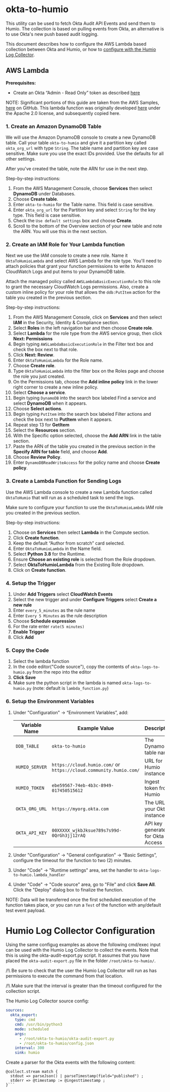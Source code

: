 # okta-to-humio

This utility can be used to fetch Okta Audit API Events and send them to Humio. The collection is based on pulling events from Okta, an alternative is to use Okta's new push based audit logging.

This document describes how to configure the AWS Lambda based collection between Okta and Humio, or how to [configure with the Humio Log Collector](#humio-log-collector-configuration).

## AWS Lambda
**Prerequisites:**

* Create an Okta “Admin - Read Only” token as described [here](https://developer.okta.com/docs/api/getting_started/getting_a_token)

NOTE: Significant portions of this guide are taken from the AWS Samples, [here](https://github.com/aws-samples/aws-serverless-workshops/tree/master/WebApplication/3_ServerlessBackend) on GitHub. This lambda function was originally developed [here](https://github.com/SumoLogic/sumologic-content/tree/master/Okta) under the Apache 2.0 license, and subsequently copied here.

### 1. Create an Amazon DynamoDB Table
We will use the Amazon DynamoDB console to create a new DynamoDB table. Call your table `okta-to-humio` and give it a partition key called `okta_org_url` with type `String`. The table name and partition key are case sensitive. Make sure you use the exact IDs provided. Use the defaults for all other settings.

After you've created the table, note the ARN for use in the next step.

Step-by-step instructions:

1. From the AWS Management Console, choose **Services** then select **DynamoDB** under Databases.
1. Choose **Create table**.
1. Enter `okta-to-humio` for the Table name. This field is case sensitive.
1. Enter `okta_org_url` for the Partition key and select `String` for the key type. This field is case sensitive.
1. Check the `Use default settings` box and choose **Create**.
1. Scroll to the bottom of the Overview section of your new table and note the ARN. You will use this in the next section.


### 2. Create an IAM Role for Your Lambda function
Next we use the IAM console to create a new role. Name it `OktaToHumioLambda` and select AWS Lambda for the role type. You'll need to attach policies that grant your function permissions to write to Amazon CloudWatch Logs and put items to your DynamoDB table.

Attach the managed policy called `AWSLambdaBasicExecutionRole` to this role to grant the necessary CloudWatch Logs permissions. Also, create a custom inline policy for your role that allows the `ddb:PutItem` action for the table you created in the previous section.

Step-by-step instructions:

1. From the AWS Management Console, click on **Services** and then select **IAM** in the Security, Identity & Compliance section.
1. Select **Roles** in the left navigation bar and then choose **Create role**.
1. Select **Lambda** for the role type from the AWS service group, then click **Next: Permissions**
1. Begin typing `AWSLambdaBasicExecutionRole` in the Filter text box and check the box next to that role.
1. Click **Next: Review**.
1. Enter `OktaToHumioLambda` for the Role name.
1. Choose **Create role**.
1. Type `OktaToHumioLambda` into the filter box on the Roles page and choose the role you just created.
1. On the Permissions tab, choose the **Add inline policy** link in the lower right corner to create a new inline policy. 
1. Select **Choose a service**.
1. Begin typing `DynamoDB` into the search box labeled Find a service and select **DynamoDB** when it appears.
1. Choose **Select actions**.
1. Begin typing `PutItem` into the search box labeled Filter actions and check the box next to **PutItem** when it appears.
1. Repeat step 13 for **GetItem** 
1. Select the **Resources** section.
1. With the Specific option selected, choose the **Add ARN** link in the table section.
1. Paste the ARN of the table you created in the previous section in the **Specify ARN for table** field, and choose **Add**.
1. Choose **Review Policy**.
1. Enter `DynamoDBReadWriteAccess` for the policy name and choose **Create policy**.


### 3. Create a Lambda Function for Sending Logs

Use the AWS Lambda console to create a new Lambda function called `OktaToHumio` that will run as a scheduled task to send the logs.

Make sure to configure your function to use the `OktaToHumioLambda` IAM role you created in the previous section.

Step-by-step instructions:

1. Choose on **Services** then select **Lambda** in the Compute section.
1. Click **Create function**.
1. Keep the default “Author from scratch” card selected.
1. Enter `OktaToHumioLambda` in the Name field.
1. Select **Python 3.8** for the Runtime.
1. Ensure **Choose an existing role** is selected from the Role dropdown.
1. Select **OktaToHumioLambda** from the Existing Role dropdown.
1. Click on **Create function**.

### 4. Setup the Trigger

1. Under **Add Triggers** select **CloudWatch Events**
1. Select the new trigger and under **Configure Triggers** select **Create a new rule**
1. Enter `every_5_minutes` as the rule name
1. Enter `Every 5 Minutes` as the rule description
1. Choose **Schedule expression**
1. For the rate enter `rate(5 minutes)`
1. **Enable Trigger**
1. Click **Add**

### 5. Copy the Code

1. Select the lambda function
1. In the code editor("Code source"), copy the contents of `okta-logs-to-humio.py` from the repo into the editor
1. **Click Save**
1. Make sure the python script in the lambda is named `okta-logs-to-humio.py` (note: default is `lambda_function.py`)

### 6. Setup the Environment Variables

1. Under "Configuration" -> “Environment Variables”, add:

	| Variable Name | Example Value | Description |
	|---|---|---|
	| `DDB_TABLE` | `okta-to-humio` | The DynamoDB table name |
	| `HUMIO_SERVER` | `https://cloud.humio.com/` or `https://cloud.community.humio.com/` | URL for Humio instance |
	| `HUMIO_TOKEN` | `ebe59567-74eb-4b3c-8949-017450515612` | Ingest token from Humio |
	| `OKTA_ORG_URL` | `https://myorg.okta.com` | The URL of your Okta instance |
	| `OKTA_API_KEY` | `00XXXXX_wjkbJksue789s7s99d-0QrGh3jj12rAQ` | API key generated for Okta Access |


1. Under "Configuration" -> "General configuration" -> “Basic Settings”, configure the timeout for the function to two (2) minutes.

1. Under "Code" -> "Runtime settings" area, set the handler to `okta-logs-to-humio.lambda_handler`

1. Under "Code" -> "Code source" area, go to "File" and click **Save All**. Click the "Deploy" dialog box to finalize the function.

NOTE: Data will be transferred once the first scheduled execution of the function takes place, or you can run a `Test` of the function with any/default test event payload.


# Humio Log Collector Configuration

Using the same configug examples as above the following cmd/exec input can be used with the Humio Log Collector to collect the events. Note that this is using the okta-audit-export.py script. It assumes that you have placed the `okta-audit-export.py` file in the folder `/root/okta-to-humio/`.

/!\ Be sure to check that the user the Humio Log Collector will run as has permissions to execute the command from that location.

/!\ Make sure that the interval is greater than the timeout configured for the collection script.

The Humio Log Collector source config:
```yaml
sources:
  okta_export:
    type: cmd
    cmd: /usr/bin/python3
    mode: scheduled
    args:
      - /root/okta-to-humio/okta-audit-export.py
      - /root/okta-to-humio/config.json
    interval: 300
    sink: humio
```


Create a parser for the Okta events with the following content:

```
@collect.stream match {
  stdout => parseJson() | parseTimestamp(field="published") ;
  stderr => @timestamp := @ingesttimestamp ;
}```

